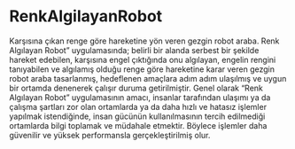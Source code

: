 # RenkAlgilayanRobot
Karşısına çıkan renge göre hareketine yön veren gezgin robot araba.
Renk Algılayan Robot” uygulamasında; belirli bir alanda serbest bir şekilde hareket edebilen, karşısına engel çıktığında onu algılayan, engelin rengini tanıyabilen ve algılamış olduğu renge göre hareketine karar veren gezgin robot araba tasarlanmış, hedeflenen amaçlara adım adım ulaşılmış ve uygun bir ortamda denenerek çalışır duruma getirilmiştir. Genel olarak “Renk Algılayan Robot” uygulamasının amacı, insanlar tarafından ulaşımı ya da çalışma şartları zor olan ortamlarda ya da daha hızlı ve hatasız işlemler yapılmak istendiğinde, insan gücünün kullanılmasının tercih edilmediği ortamlarda bilgi toplamak ve müdahale etmektir. Böylece işlemler daha güvenilir ve yüksek performansla gerçekleştirilmiş olur.
